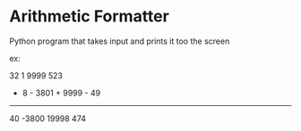 # Arithmetic Formatter

 Python program that takes input and prints it too the screen 
 
 ex: 
 
  32         1      9999      523
+  8    - 3801    + 9999    -  49
----    ------    ------    -----
  40     -3800     19998      474
